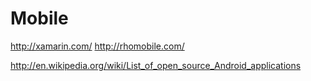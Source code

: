 # Mobile

http://xamarin.com/
http://rhomobile.com/

http://en.wikipedia.org/wiki/List_of_open_source_Android_applications